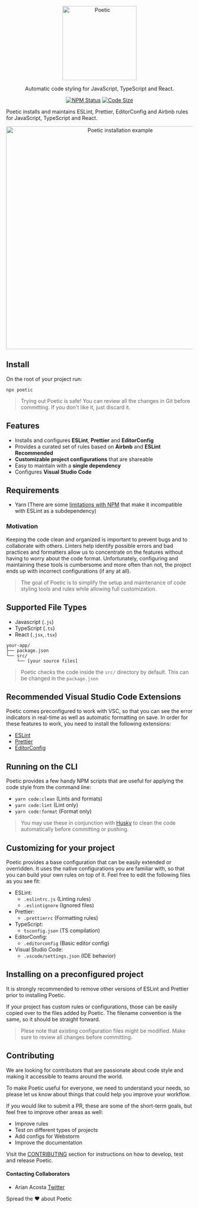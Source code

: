 <p align="center">
  <img alt="Poetic" src="https://user-images.githubusercontent.com/13475001/64478843-6dcfde00-d17c-11e9-98a5-a2eabdc40c1c.png" width="200">
</p>

<p align="center">
  Automatic code styling for JavaScript, TypeScript and React.
</p>

<p align="center">
  <a href="https://www.npmjs.com/package/poetic"><img alt="NPM Status" src="https://img.shields.io/npm/v/poetic"></a>
  <a href="https://github.com/arianacosta/poetic"><img alt="Code Size" src="https://img.shields.io/github/languages/code-size/arianacosta/poetic"></a>
</p>

Poetic installs and maintains ESLint, Prettier, EditorConfig and Airbnb rules for JavaScript, TypeScript and React.

<p align="center">
  <img alt="Poetic installation example" src="https://user-images.githubusercontent.com/13475001/66051447-f4b67300-e4fc-11e9-82d0-4e23fab9d7d0.gif" 
  width="600"
  >
</p>

## Install

On the root of your project run:

```
npx poetic
```

> Trying out Poetic is safe! You can review all the changes in Git before committing. If you don't like it, just discard it.

## Features

- Installs and configures **ESLint**, **Prettier** and **EditorConfig**
- Provides a curated set of rules based on **Airbnb** and **ESLint Recommended**
- **Customizable project configurations** that are shareable
- Easy to maintain with a **single dependency**
- Configures **Visual Studio Code**

## Requirements

- Yarn (There are some [limitations with NPM](https://github.com/arianacosta/poetic/issues/28) that make it incompatible with ESLint as a subdependency)

### Motivation

Keeping the code clean and organized is important to prevent bugs and to collaborate with others. Linters help identify possible errors and bad practices and formatters allow us to concentrate on the features without having to worry about the code format. Unfortunately, configuring and maintaining these tools is cumbersome and more often than not, the project ends up with incorrect configurations (if any at all).

> The goal of Poetic is to simplify the setup and maintenance of code styling tools and rules while allowing full customization. 

## Supported File Types

- Javascript (`.js`)
- TypeScript (`.ts`)
- React (`.jsx`,`.tsx`)

```
your-app/
├── package.json
└── src/
    └── [your source files]
```

> Poetic checks the code inside the `src/` directory by default. This can be changed in the `package.json`

## Recommended Visual Studio Code Extensions

Poetic comes preconfigured to work with VSC, so that you can see the error indicators in real-time as well as automatic formatting on save. In order for these features to work, you need to install the following extensions:

- [ESLint](https://marketplace.visualstudio.com/items?itemName=dbaeumer.vscode-eslint)
- [Prettier](https://marketplace.visualstudio.com/items?itemName=esbenp.prettier-vscode)
- [EditorConfig](https://marketplace.visualstudio.com/items?itemName=EditorConfig.EditorConfig)

## Running on the CLI

Poetic provides a few handy NPM scripts that are useful for applying the code style from the command line:

- `yarn code:clean` (Lints and formats)
- `yarn code:lint` (Lint only)
- `yarn code:format` (Format only)

> You may use these in conjunction with [Husky](https://github.com/typicode/husky) to clean the code automatically before committing or pushing.

## Customizing for your project

Poetic provides a base configuration that can be easily extended or overridden. It uses the native configurations you are familiar with, so that you can build your own rules on top of it. Feel free to edit the following files as you see fit:

- ESLint: 
  - `.eslintrc.js` (Linting rules)
  - `.eslintignore` (Ignored files)
- Prettier:
  - `.prettierrc` (Formatting rules)
- TypeScript:
  - `tsconfig.json` (TS compilation)
- EditorConfig:
  - `.editorconfig` (Basic editor config)
- Visual Studio Code:
  - `.vscode/settings.json` (IDE behavior)


## Installing on a preconfigured project 

It is strongly recommended to remove other versions of ESLint and Prettier prior to installing Poetic.

If your project has custom rules or configurations, those can be easily copied over to the files added by Poetic. The filename convention is the same, so it should be straight forward.

> Plese note that existing configuration files might be modified. Make sure to review all changes before committing.

## Contributing

We are looking for contributors that are passionate about code style and making it accessible to teams around the world. 

To make Poetic useful for everyone, we need to understand your needs, so please let us know about things that could help you improve your workflow.

If you would like to submit a PR, these are some of the short-term goals, but feel free to improve other areas as well:

- Improve rules
- Test on different types of projects
- Add configs for Webstorm
- Improve the documentation

Visit the [CONTRIBUTING](https://github.com/arianacosta/poetic/blob/master/CONTRIBUTING.md) section for instructions on how to develop, test and release Poetic.

#### Contacting Collaborators

- Arian Acosta [Twitter](https://twitter.com/arian3k)

Spread the ❤️ about Poetic


